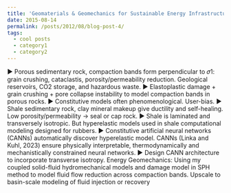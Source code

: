 ```yaml
---
title: 'Geomaterials & Geomechanics for Sustainable Energy Infrastructure'
date: 2015-08-14
permalink: /posts/2012/08/blog-post-4/
tags:
  - cool posts
  - category1
  - category2
---
```



▶ Porous sedimentary rock, compaction bands form
perpendicular to 𝜎1: grain crushing, cataclastis,
porosity/permeability reduction. Geological reservoirs, CO2
storage, and hazardous waste.
▶ Elastoplastic damage + grain crushing + pore collapse
instability to model compaction bands in porous rocks.
▶ Constitutive models often phenomenological. User-bias.
▶ Shale sedimentary rock, clay mineral makeup give ductility and
self-healing. Low porosity/permeability → seal or cap rock.
▶ Shale is laminated and transversely isotropic. But hyperelastic
models used in shale computational modeling designed for
rubbers.
▶ Constitutive artificial neural networks (CANNs)
automatically discover hyperelastic model. CANNs (Linka and
Kuhl, 2023) ensure physically interpretable, thermodynamically
and mechanistically constrained neural networks.
▶ Design CANN architecture to incorporate transverse isotropy.
Energy Geomechanics:
Using my coupled solid-fluid hydromechanical models and damage model
in SPH method to model fluid flow reduction across compaction bands.
Upscale to basin-scale modeling of fluid injection or recovery
